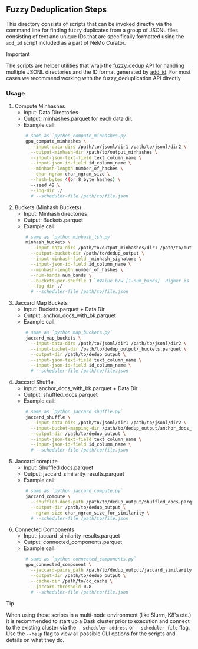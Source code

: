 ## Fuzzy Deduplication Steps
This directory consists of scripts that can be invoked directly via the command line for finding fuzzy duplicates from a group of JSONL files consisting of text and unique IDs that are specifically formatted using the `add_id` script included as a part of NeMo Curator.

> [!IMPORTANT]
> The scripts are helper utilities that wrap the fuzzy_dedup API for handling multiple JSONL directories and the ID format generated by [add_id](../add_id.py). For most cases we recommend working with the fuzzy_deduplication API directly.

### Usage
1. Compute Minhashes
    - Input: Data Directories
    -  Output: minhashes.parquet for each data dir.
    - Example call:
    ```bash
        # same as `python compute_minhashes.py`
        gpu_compute_minhashes \
          --input-data-dirs /path/to/jsonl/dir1 /path/to/jsonl/dir2 \
          --output-minhash-dir /path/to/output_minhashes \
          --input-json-text-field text_column_name \
          --input-json-id-field id_column_name \
          --minhash-length number_of_hashes \
          --char-ngram char_ngram_size \
          --hash-bytes 4(or 8 byte hashes) \
          --seed 42 \
          --log-dir ./
          # --scheduler-file /path/to/file.json
    ```
2. Buckets (Minhash Buckets)
    - Input: Minhash directories
    - Output: Buckets.parquet
    - Example call:
    ```bash
        # same as `python minhash_lsh.py`
        minhash_buckets \
          --input-data-dirs /path/to/output_minhashes/dir1 /path/to/output_minhashes/dir2 \
          --output-bucket-dir /path/to/dedup_output \
          --input-minhash-field _minhash_signature \
          --input-json-id-field id_column_name \
          --minhash-length number_of_hashes \
          --num-bands num_bands \
          --buckets-per-shuffle 1 `#Value b/w [1-num_bands]. Higher is better but might lead to oom` \
          --log-dir ./
          # --scheduler-file /path/to/file.json
    ```
3. Jaccard Map Buckets
    - Input: Buckets.parquet + Data Dir
    - Output: anchor_docs_with_bk.parquet
    - Example call:
    ```bash
        # same as `python map_buckets.py`
        jaccard_map_buckets \
          --input-data-dirs /path/to/jsonl/dir1 /path/to/jsonl/dir2 \
          --input-bucket-dir /path/to/dedup_output/_buckets.parquet \
          --output-dir /path/to/dedup_output \
          --input-json-text-field text_column_name \
          --input-json-id-field id_column_name \
          # --scheduler-file /path/to/file.json
    ```
4. Jaccard Shuffle
    - Input: anchor_docs_with_bk.parquet + Data Dir
    - Output: shuffled_docs.parquet
    - Example call:
    ```bash
        # same as `python jaccard_shuffle.py`
        jaccard_shuffle \
          --input-data-dirs /path/to/jsonl/dir1 /path/to/jsonl/dir2 \
          --input-bucket-mapping-dir /path/to/dedup_output/anchor_docs_with_bk.parquet \
          --output-dir /path/to/dedup_output \
          --input-json-text-field text_column_name \
          --input-json-id-field id_column_name \
          # --scheduler-file /path/to/file.json
    ```
5. Jaccard compute
    - Input: Shuffled docs.parquet
    - Output: jaccard_similarity_results.parquet
    - Example call:
    ```bash
        # same as `python jaccard_compute.py`
        jaccard_compute \
          --shuffled-docs-path /path/to/dedup_output/shuffled_docs.parquet \
          --output-dir /path/to/dedup_output \
          --ngram-size char_ngram_size_for_similarity \
          # --scheduler-file /path/to/file.json
    ```
6. Connected Components
    - Input: jaccard_similarity_results.parquet
    - Output: connected_components.parquet
    - Example call:
    ```bash
        # same as `python connected_components.py`
        gpu_connected_component \
          --jaccard-pairs_path /path/to/dedup_output/jaccard_similarity_results.parquet \
          --output-dir /path/to/dedup_output \
          --cache-dir /path/to/cc_cache \
          --jaccard-threshold 0.8
          # --scheduler-file /path/to/file.json
    ```

> [!TIP]
> When using these scripts in a multi-node environment (like Slurm, K8's etc.) it is recommended to start up a Dask cluster prior to execution and connect to the existing cluster via the `--scheduler-address` or `--scheduler-file` flag.
> Use the `--help` flag to view all possible CLI options for the scripts and details on what they do.
